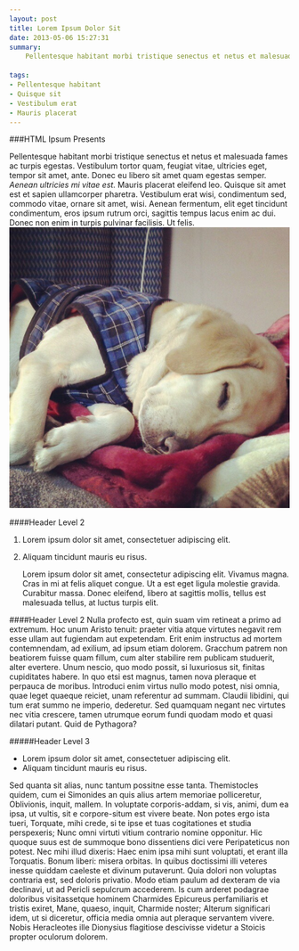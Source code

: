 ```yaml
---
layout: post
title: Lorem Ipsum Dolor Sit
date: 2013-05-06 15:27:31
summary:
    Pellentesque habitant morbi tristique senectus et netus et malesuada fames ac turpis egestas. Vestibulum tortor quam, feugiat vitae, ultricies eget, tempor sit amet, ante. Donec eu libero sit amet quam egestas semper. Aenean ultricies mi vitae est. Mauris placerat eleifend leo. Quisque sit amet est et sapien ullamcorper pharetra. Vestibulum erat wisi, condimentum sed, commodo vitae, ornare sit amet, wisi. Aenean fermentum, elit eget tincidunt condimentum, eros ipsum rutrum orci, sagittis tempus lacus enim ac dui. Donec non enim in turpis pulvinar facilisis. Ut felis.

tags:
- Pellentesque habitant
- Quisque sit
- Vestibulum erat
- Mauris placerat
---
```



###HTML Ipsum Presents
           
Pellentesque habitant morbi tristique senectus et netus et malesuada fames ac turpis egestas. Vestibulum tortor quam, feugiat vitae, ultricies eget, tempor sit amet, ante. Donec eu libero sit amet quam egestas semper. *Aenean ultricies mi vitae est.* Mauris placerat eleifend leo. Quisque sit amet est et sapien ullamcorper pharetra. Vestibulum erat wisi, condimentum sed, commodo vitae, ornare sit amet, wisi. Aenean fermentum, elit eget tincidunt condimentum, eros ipsum rutrum orci, sagittis tempus lacus enim ac dui. Donec non enim in turpis pulvinar facilisis. Ut felis.
![screenshot](/images/sleeping_as_usual.jpg)

####Header Level 2

1. Lorem ipsum dolor sit amet, consectetuer adipiscing elit.
2. Aliquam tincidunt mauris eu risus.

    Lorem ipsum dolor sit amet, consectetur adipiscing elit. Vivamus magna. Cras in mi at felis aliquet congue. Ut a est eget ligula molestie gravida. Curabitur massa. Donec eleifend, libero at sagittis mollis, tellus est malesuada tellus, at luctus turpis elit.


####Header Level 2
Nulla profecto est, quin suam vim retineat a primo ad extremum. Hoc unum Aristo tenuit: praeter vitia atque virtutes negavit rem esse ullam aut fugiendam aut expetendam. Erit enim instructus ad mortem contemnendam, ad exilium, ad ipsum etiam dolorem. Gracchum patrem non beatiorem fuisse quam fillum, cum alter stabilire rem publicam studuerit, alter evertere. Unum nescio, quo modo possit, si luxuriosus sit, finitas cupiditates habere. In quo etsi est magnus, tamen nova pleraque et perpauca de moribus. Introduci enim virtus nullo modo potest, nisi omnia, quae leget quaeque reiciet, unam referentur ad summam. Claudii libidini, qui tum erat summo ne imperio, dederetur. Sed quamquam negant nec virtutes nec vitia crescere, tamen utrumque eorum fundi quodam modo et quasi dilatari putant. Quid de Pythagora?


#####Header Level 3


- Lorem ipsum dolor sit amet, consectetuer adipiscing elit.
- Aliquam tincidunt mauris eu risus.



Sed quanta sit alias, nunc tantum possitne esse tanta. Themistocles quidem, cum ei Simonides an quis alius artem memoriae polliceretur, Oblivionis, inquit, mallem. In voluptate corporis-addam, si vis, animi, dum ea ipsa, ut vultis, sit e corpore-situm est vivere beate. Non potes ergo ista tueri, Torquate, mihi crede, si te ipse et tuas cogitationes et studia perspexeris; Nunc omni virtuti vitium contrario nomine opponitur. Hic quoque suus est de summoque bono dissentiens dici vere Peripateticus non potest. Nec mihi illud dixeris: Haec enim ipsa mihi sunt voluptati, et erant illa Torquatis. Bonum liberi: misera orbitas. In quibus doctissimi illi veteres inesse quiddam caeleste et divinum putaverunt. Quia dolori non voluptas contraria est, sed doloris privatio. Modo etiam paulum ad dexteram de via declinavi, ut ad Pericli sepulcrum accederem. Is cum arderet podagrae doloribus visitassetque hominem Charmides Epicureus perfamiliaris et tristis exiret, Mane, quaeso, inquit, Charmide noster; Alterum significari idem, ut si diceretur, officia media omnia aut pleraque servantem vivere. Nobis Heracleotes ille Dionysius flagitiose descivisse videtur a Stoicis propter oculorum dolorem.

